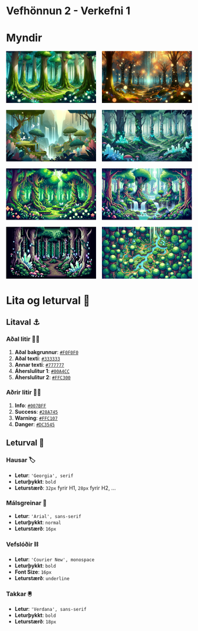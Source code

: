 # Vefhönnun 2 - Verkefni 1

# Myndir

<div style="display: grid; grid-template-columns: repeat(2, 1fr); gap: 16px;">

  <div><img src="1.webp" style="width:100%;"/></div>
  <div><img src="2.webp" style="width:100%;"/></div>
  <div><img src="3.webp" style="width:100%;"/></div>
  <div><img src="4.webp" style="width:100%;"/></div>
  <div><img src="5.webp" style="width:100%;"/></div>
  <div><img src="6.webp" style="width:100%;"/></div>
  <div><img src="7.webp" style="width:100%;"/></div>
  <div><img src="8.webp" style="width:100%;"/></div>

</div>

# Lita og leturval 🎨

## Litaval ⚓

### Aðal litir 🏴‍☠️

1. **Aðal bakgrunnur**: [`#F0F0F0`](https://www.color-hex.com/color/f0f0f0)
2. **Aðal texti**: [`#333333`](https://www.color-hex.com/color/333333)
3. **Annar texti**: [`#777777`](https://www.color-hex.com/color/777777)
4. **Áherslulitur 1**: [`#00A4CC`](https://www.color-hex.com/color/00a4cc)
5. **Áherslulitur 2**: [`#FFC300`](https://www.color-hex.com/color/ffc300)

### Aðrir litir 🏳️‍🌈

1. **Info**: [`#007BFF`](https://www.color-hex.com/color/007bff)
2. **Success**: [`#28A745`](https://www.color-hex.com/color/28a745)
3. **Warning**: [`#FFC107`](https://www.color-hex.com/color/ffc107)
4. **Danger**: [`#DC3545`](https://www.color-hex.com/color/dc3545)

## Leturval 📜

### Hausar 🏷️

- **Letur**: `'Georgia', serif`
- **Leturþykkt**: `bold`
- **Leturstærð**: `32px` fyrir H1, `28px` fyrir H2, ...

### Málsgreinar 📝

- **Letur**: `'Arial', sans-serif`
- **Leturþykkt**: `normal`
- **Leturstærð**: `16px`

### Vefslóðir ⛓️

- **Letur**: `'Courier New', monospace`
- **Leturþykkt**: `bold`
- **Font Size**: `16px`
- **Leturstærð**: `underline`

### Takkar 🖲️

- **Letur**: `'Verdana', sans-serif`
- **Leturþykkt**: `bold`
- **Leturstærð**: `18px`